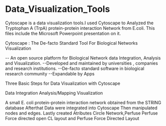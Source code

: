 # Data_Visualization_Tools
Cytoscape is a data visualization tools.I used Cytoscape to Analyzed the Tryptophan A (TrpA) protein-protein interaction Network from E.coli. This files include the Microsoft Powerpoint presentation on it.

Cytoscape : The De-facto Standard Tool For Biological Networks Visualization


-- An open source platform for Biological Network data Integration, Analysis and Visualization. --Developed and maintained by universities , companies and research institutions. --De-facto standard software in biological research community --Expandable by Apps


Three Basic Steps for Data Visualization with Cytoscape


Data Integration
Analysis/Mapping
Visualization

A small E. coli protein-protein interaction network obtained from the STRING database
Afterthat Data were integrated into Cytoscape
Then manipulated nodes and edges.
Lastly created Atributes Circle Network,Perfuse Perfuse Force directed open CL layout and Perfuse Force Directed Layout
